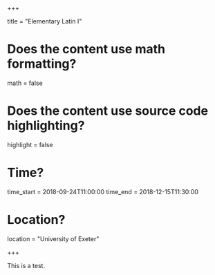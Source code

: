 +++

title = "Elementary Latin I"

# Does the content use math formatting?
math = false

# Does the content use source code highlighting?
highlight = false

# Time?
time_start = 2018-09-24T11:00:00 time_end = 2018-12-15T11:30:00

# Location?

location = "University of Exeter"

+++

This is a test.
